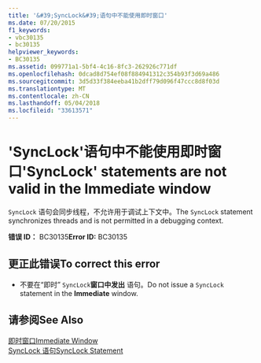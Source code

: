 ```yaml
---
title: '&#39;SyncLock&#39;语句中不能使用即时窗口'
ms.date: 07/20/2015
f1_keywords:
- vbc30135
- bc30135
helpviewer_keywords:
- BC30135
ms.assetid: 099771a1-5bf4-4c16-8fc3-262926c771df
ms.openlocfilehash: 0dcad8d754ef08f884941312c354b93f3d69a486
ms.sourcegitcommit: 3d5d33f384eeba41b2dff79d096f47ccc8d8f03d
ms.translationtype: MT
ms.contentlocale: zh-CN
ms.lasthandoff: 05/04/2018
ms.locfileid: "33613571"
---
```

# <a name="39synclock39-statements-are-not-valid-in-the-immediate-window"></a><span data-ttu-id="10b28-102">&#39;SyncLock&#39;语句中不能使用即时窗口</span><span class="sxs-lookup"><span data-stu-id="10b28-102">&#39;SyncLock&#39; statements are not valid in the Immediate window</span></span>
<span data-ttu-id="10b28-103">`SyncLock` 语句会同步线程，不允许用于调试上下文中。</span><span class="sxs-lookup"><span data-stu-id="10b28-103">The `SyncLock` statement synchronizes threads and is not permitted in a debugging context.</span></span>  
  
 <span data-ttu-id="10b28-104">**错误 ID：** BC30135</span><span class="sxs-lookup"><span data-stu-id="10b28-104">**Error ID:** BC30135</span></span>  
  
## <a name="to-correct-this-error"></a><span data-ttu-id="10b28-105">更正此错误</span><span class="sxs-lookup"><span data-stu-id="10b28-105">To correct this error</span></span>  
  
-   <span data-ttu-id="10b28-106">不要在“即时” `SyncLock`**窗口中发出** 语句。</span><span class="sxs-lookup"><span data-stu-id="10b28-106">Do not issue a `SyncLock` statement in the **Immediate** window.</span></span>  
  
## <a name="see-also"></a><span data-ttu-id="10b28-107">请参阅</span><span class="sxs-lookup"><span data-stu-id="10b28-107">See Also</span></span>  
 [<span data-ttu-id="10b28-108">即时窗口</span><span class="sxs-lookup"><span data-stu-id="10b28-108">Immediate Window</span></span>](/visualstudio/ide/reference/immediate-window)  
 [<span data-ttu-id="10b28-109">SyncLock 语句</span><span class="sxs-lookup"><span data-stu-id="10b28-109">SyncLock Statement</span></span>](../../visual-basic/language-reference/statements/synclock-statement.md)
